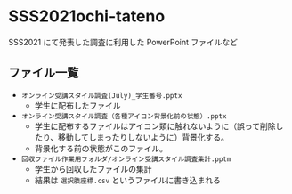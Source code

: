 # SSS2021ochi-tateno
SSS2021 にて発表した調査に利用した PowerPoint ファイルなど


## ファイル一覧

* `オンライン受講スタイル調査(July)_学生番号.pptx`
  * 学生に配布したファイル
* `オンライン受講スタイル調査（各種アイコン背景化前の状態）.pptx`
  * 学生に配布するファイルはアイコン類に触れないように（誤って削除したり、移動してしまったりしないように）背景化する。
  * 背景化する前の状態がこのファイル。
* `回収ファイル作業用フォルダ/オンライン受講スタイル調査集計.pptm`
  * 学生から回収したファイルの集計
  * 結果は `選択肢座標.csv` というファイルに書き込まれる
